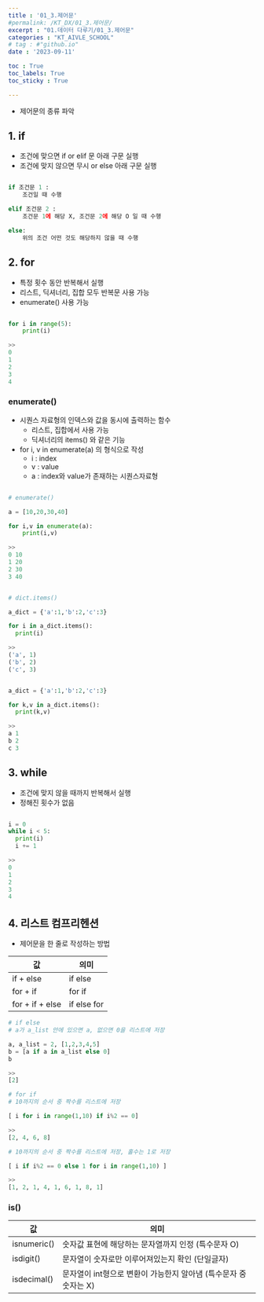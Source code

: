 ```yaml
---
title : '01_3.제어문' 
#permalink: /KT_DX/01_3.제어문/
excerpt : "01.데이터 다루기/01_3.제어문"
categories : "KT_AIVLE_SCHOOL"
# tag : #"github.io"
date : '2023-09-11'

toc : True
toc_labels: True
toc_sticky : True

---
```


- 제어문의 종류 파악 

## 1. if 

- 조건에 맞으면 if or elif 문 아래 구문 실행
- 조건에 맞지 않으면 무시 or else 아래 구문 실행

<p></p>

```python

if 조건문 1 :
    조건일 때 수행

elif 조건문 2 :
    조건문 1에 해당 X, 조건문 2에 해당 O 일 때 수행

else:
    위의 조건 어떤 것도 해당하지 않을 때 수행

``` 

<p></p>


## 2. for

- 특정 횟수 동안 반복해서 실행
- 리스트, 딕셔너리, 집합 모두 반복문 사용 가능
- enumerate() 사용 가능

<p></p>

```python

for i in range(5):
    print(i)

>>
0
1
2
3
4

```

### enumerate()
- 시퀀스 자료형의 인덱스와 값을 동시에 출력하는 함수
    - 리스트, 집합에서 사용 가능
    - 딕셔너리의 items() 와 같은 기능
- for i, v in enumerate(a) 의 형식으로 작성
    - i : index
    - v : value
    - a : index와 value가 존재하는 시퀀스자료형

<p></p>

```python 

# enumerate()

a = [10,20,30,40]

for i,v in enumerate(a):
    print(i,v)

>>
0 10
1 20
2 30 
3 40

```
<p></p>

```python 

# dict.items()

a_dict = {'a':1,'b':2,'c':3}

for i in a_dict.items():
  print(i)

>>
('a', 1)
('b', 2)
('c', 3)

```
<p></p>

```python

a_dict = {'a':1,'b':2,'c':3}

for k,v in a_dict.items():
  print(k,v)

>>
a 1
b 2
c 3

```

## 3. while 

- 조건에 맞지 않을 때까지 반복해서 실행
- 정해진 횟수가 없음 

```python

i = 0
while i < 5:
  print(i)
  i += 1

>>
0
1
2
3
4
```

## 4. 리스트 컴프리헨션

- 제어문을 한 줄로 작성하는 방법

<p></p>

| 값  | 의미 |
| --- | --- |
| if + else | if else |
| for + if  | for if  |
| for + if + else | if else for |

<p></p>

```python
# if else
# a가 a_list 안에 있으면 a, 없으면 0을 리스트에 저장

a, a_list = 2, [1,2,3,4,5]
b = [a if a in a_list else 0]
b

>>
[2]
```

```python
# for if 
# 10까지의 순서 중 짝수를 리스트에 저장

[ i for i in range(1,10) if i%2 == 0]

>>
[2, 4, 6, 8]
```

```python
# 10까지의 순서 중 짝수를 리스트에 저장, 홀수는 1로 저장

[ i if i%2 == 0 else 1 for i in range(1,10) ]

>>
[1, 2, 1, 4, 1, 6, 1, 8, 1]
```


### is()

| 값  | 의미 |
| --- | --- |
| isnumeric() | 숫자값 표현에 해당하는 문자열까지 인정 (특수문자 O) |
| isdigit() | 문자열이 숫자로만 이루어져있는지 확인 (단일글자) |
| isdecimal() | 문자열이 int형으로 변환이 가능한지 알아냄 (특수문자 중 숫자는 X) |